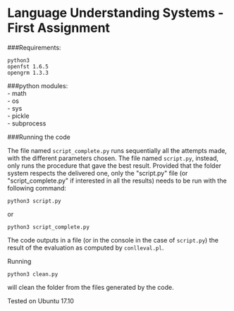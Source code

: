 # Language Understanding Systems - First Assignment

###Requirements:

`python3`  
`openfst 1.6.5`  
`opengrm 1.3.3`  

###python modules:  
	- math  
	- os  
	- sys  
	- pickle  
	- subprocess  
	
###Running the code

The file named `script_complete.py` runs sequentially all the attempts made, with the different parameters chosen. The file named `script.py`, instead, only runs the procedure that gave the best result. Provided that the folder system respects the delivered one, only the "script.py" file (or "script_complete.py" if interested in all the results) needs to be run with the following command:

`python3 script.py`

or

`python3 script_complete.py`

The code outputs in a file (or in the console in the case of `script.py`) the result of the evaluation as computed by `conlleval.pl`.  

Running  

`python3 clean.py`  

will clean the folder from the files generated by the code.  

Tested on Ubuntu 17.10


